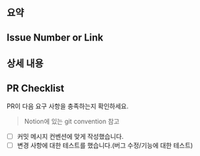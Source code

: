 ## 요약
<!---- 변경 사항 및 관련 이슈에 대해 간단하게 작성해주세요. 어떻게보다 무엇을 왜 수정했는지 설명해주세요. -->

## Issue Number or Link
<!--- 이슈 number 혹은 Link 기재 -->

## 상세 내용
<!-- 변경 사항에 대해서 기재 -->

## PR Checklist
PR이 다음 요구 사항을 충족하는지 확인하세요.

>Notion에 있는 git convention 참고
- [ ] 커밋 메시지 컨벤션에 맞게 작성했습니다.
- [ ] 변경 사항에 대한 테스트를 했습니다.(버그 수정/기능에 대한 테스트)
